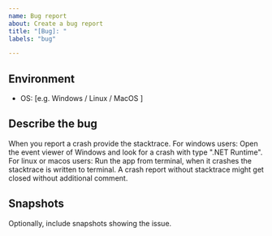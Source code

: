 ```yaml
---
name: Bug report
about: Create a bug report
title: "[Bug]: "
labels: "bug"

---
```


## Environment
 - OS: [e.g. Windows / Linux / MacOS ]

## Describe the bug
When you report a crash provide the stacktrace. For windows users: Open the event viewer of Windows and look for a crash with type ".NET Runtime". For linux or macos users: Run the app from terminal, when it crashes the stacktrace is written to terminal. A crash report without stacktrace might get closed without additional comment.

## Snapshots
Optionally, include snapshots showing the issue.
